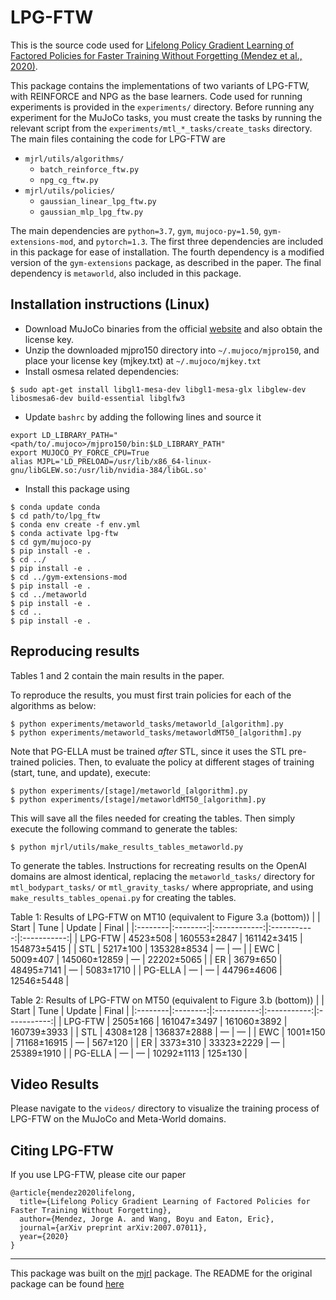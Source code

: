 # LPG-FTW

This is the source code used for [Lifelong Policy Gradient Learning of Factored Policies for Faster Training Without Forgetting (Mendez et al., 2020)](https://arxiv.org/abs/2007.07011).

This package contains the implementations of two variants of LPG-FTW, with REINFORCE and NPG as the base learners. Code used for running experiments is provided in the `experiments/` directory. Before running any experiment for the MuJoCo tasks, you must create the tasks by running the relevant script from the `experiments/mtl_*_tasks/create_tasks` directory. The main files containing the code for LPG-FTW are 

* `mjrl/utils/algorithms/`
    * `batch_reinforce_ftw.py`
    * `npg_cg_ftw.py`
* `mjrl/utils/policies/`
    * `gaussian_linear_lpg_ftw.py` 
    * `gaussian_mlp_lpg_ftw.py`

The main dependencies are `python=3.7`, `gym`, `mujoco-py=1.50`, `gym-extensions-mod`, and `pytorch=1.3`. The first three dependencies are included in this package for ease of installation. The fourth dependency is a modified version of the `gym-extensions` package, as described in the paper. The final dependency is `metaworld`, also included in this package.


## Installation instructions (Linux)

- Download MuJoCo binaries from the official [website](http://www.mujoco.org/) and also obtain the license key.
- Unzip the downloaded mjpro150 directory into `~/.mujoco/mjpro150`, and place your license key (mjkey.txt) at `~/.mujoco/mjkey.txt`
- Install osmesa related dependencies:
```
$ sudo apt-get install libgl1-mesa-dev libgl1-mesa-glx libglew-dev libosmesa6-dev build-essential libglfw3
```
- Update `bashrc` by adding the following lines and source it
```
export LD_LIBRARY_PATH="<path/to/.mujoco>/mjpro150/bin:$LD_LIBRARY_PATH"
export MUJOCO_PY_FORCE_CPU=True
alias MJPL='LD_PRELOAD=/usr/lib/x86_64-linux-gnu/libGLEW.so:/usr/lib/nvidia-384/libGL.so'
```
- Install this package using

```
$ conda update conda
$ cd path/to/lpg_ftw
$ conda env create -f env.yml
$ conda activate lpg-ftw
$ cd gym/mujoco-py
$ pip install -e .
$ cd ../
$ pip install -e .
$ cd ../gym-extensions-mod
$ pip install -e .
$ cd ../metaworld
$ pip install -e .
$ cd ..
$ pip install -e .
```



## Reproducing results

Tables 1 and 2 contain the main results in the paper. 

To reproduce the results, you must first train policies for each of the algorithms as below:

```
$ python experiments/metaworld_tasks/metaworld_[algorithm].py
$ python experiments/metaworld_tasks/metaworldMT50_[algorithm].py
```

Note that PG-ELLA must be trained _after_ STL, since it uses the STL pre-trained policies. Then, to evaluate the policy at different stages of training (start, tune, and update), execute:

```
$ python experiments/[stage]/metaworld_[algorithm].py
$ python experiments/[stage]/metaworldMT50_[algorithm].py
```

This will save all the files needed for creating the tables. Then simply execute the following command to generate the tables:

```$ python mjrl/utils/make_results_tables_metaworld.py```

To generate the tables. Instructions for recreating results on the OpenAI domains are almost identical, replacing the `metaworld_tasks/` directory for `mtl_bodypart_tasks/` or `mtl_gravity_tasks/` where appropriate, and using `make_results_tables_openai.py` for creating the tables.



Table 1: Results of LPG-FTW on MT10 (equivalent to Figure 3.a (bottom))
|         | Start    | Tune         | Update      | Final       |
|:--------|:--------:|:------------:|:-----------:|:-----------:|
| LPG-FTW | 4523±508 | 160553±2847  | 161142±3415 | 154873±5415 |
| STL     | 5217±100 | 135328±8534  | —           | —           |
| EWC     | 5009±407 | 145060±12859 | —           | 22202±5065  |
| ER      | 3679±650 | 48495±7141   | —           | 5083±1710   |
| PG-ELLA | —        | —            | 44796±4606  | 12546±5448  |


Table 2: Results of LPG-FTW on MT50 (equivalent to Figure 3.b (bottom))
|         | Start    | Tune        | Update      | Final       |
|:--------|:--------:|:-----------:|:-----------:|:-----------:|
| LPG-FTW | 2505±166 | 161047±3497 | 161060±3892 | 160739±3933 |
| STL     | 4308±128 | 136837±2888 | —           | —           |
| EWC     | 1001±150 | 71168±16915 | —           | 567±120     |
| ER      | 3373±310 | 33323±2229  | —           | 25389±1910  |
| PG-ELLA | —        | —           | 10292±1113  | 125±130     |

## Video Results

Please navigate to the `videos/` directory to visualize the training process of LPG-FTW on the MuJoCo and Meta-World domains.

## Citing LPG-FTW

If you use LPG-FTW, please cite our paper

```
@article{mendez2020lifelong,
  title={Lifelong Policy Gradient Learning of Factored Policies for Faster Training Without Forgetting},
  author={Mendez, Jorge A. and Wang, Boyu and Eaton, Eric},
  journal={arXiv preprint arXiv:2007.07011},
  year={2020}
}
```

---
This package was built on the [mjrl](https://github.com/aravindr93/mjrl) package. The README for the original package can be found [here](README_mjrl.md)
